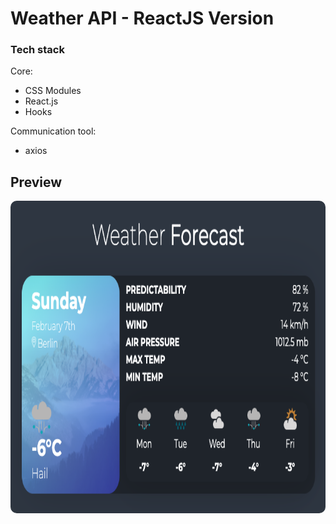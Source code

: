 # Weather API - ReactJS Version

### Tech stack


Core:
- CSS Modules
- React.js
- Hooks

Communication tool:
- axios

## Preview

<img src="/preview.png" height="500" style="border-radius:10px;margin-bottom:1rem;" />
